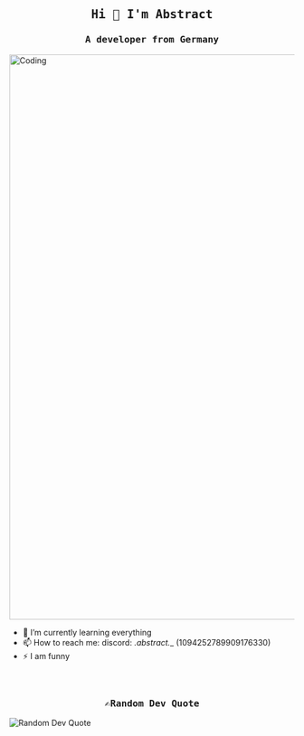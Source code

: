 <h2 align="center"><samp>Hi 👋 I'm Abstract</samp></h2>
<h3 align="center"><samp>A developer from Germany</samp> </h3>
<img align="center" alt="Coding" width="1000" src="https://github.com/abstract-de/abstract-de/blob/main/abstractbanner.gif?raw=true">

- 🌱 I’m currently learning everything
- 📫 How to reach me: discord: _.abstract.__ (1094252789909176330)
- ⚡ I am funny

<div style="margin-bottom: 60px;"></div>
<h3 align="center"><samp>✍️Random Dev Quote</samp></h3>
    <div>
      <img src="https://quotes-github-readme.vercel.app/api?type=horizontal&theme=vue" alt="Random Dev Quote" />
    </div>
